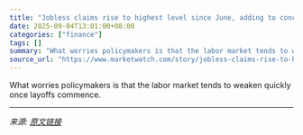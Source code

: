 ```yaml
---
title: "Jobless claims rise to highest level since June, adding to concerns about labor market"
date: 2025-09-04T13:01:00+08:00
categories: ["finance"]
tags: []
summary: "What worries policymakers is that the labor market tends to weaken quickly once layoffs commence."
source_url: "https://www.marketwatch.com/story/jobless-claims-rise-to-highest-level-since-june-adding-to-concern-over-labor-market-9db0859b?mod=mw_rss_topstories"
---
```


What worries policymakers is that the labor market tends to weaken quickly once layoffs commence.

---

*来源: [原文链接](https://www.marketwatch.com/story/jobless-claims-rise-to-highest-level-since-june-adding-to-concern-over-labor-market-9db0859b?mod=mw_rss_topstories)*
